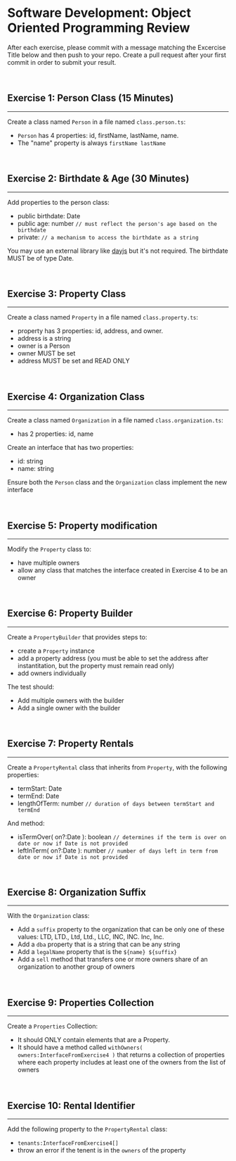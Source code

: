 # Software Development: Object Oriented Programming Review

After each exercise, please commit with a message matching the Excercise Title below and then push to your repo. Create a pull request after your first commit in order to submit your result.

<br/>

## Exercise 1: Person Class (15 Minutes)
---

Create a class named `Person` in a file named `class.person.ts`:
- `Person` has 4 properties: id, firstName, lastName, name.
- The "name" property is always `firstName lastName`

<br/>

## Exercise 2: Birthdate & Age (30 Minutes)
---
Add properties to the person class:

- public birthdate: Date
- public age: number `// must reflect the person's age based on the birthdate`
- private: `// a mechanism to access the birthdate as a string`

You may use an external library like [dayjs](https://day.js.org/docs/en/installation/installation) but it's not required. The birthdate MUST be of type Date.

<br/>

## Exercise 3: Property Class
---

Create a class named `Property` in a file named `class.property.ts`:

- property has 3 properties: id, address, and owner.
- address is a string
- owner is a Person
- owner MUST be set
- address MUST be set and READ ONLY

<br/>

## Exercise 4: Organization Class
---

Create a class named `Organization` in a file named `class.organization.ts`:

- has 2 properties: id, name

Create an interface that has two properties:

- id: string
- name: string

Ensure both the `Person` class and the `Organization` class implement the new interface

<br/>

## Exercise 5: Property modification
---

Modify the `Property` class to:
- have multiple owners
- allow any class that matches the interface created in Exercise 4 to be an owner

<br/>

## Exercise 6: Property Builder
---

Create a `PropertyBuilder` that provides steps to:
- create a `Property` instance
- add a property address (you must be able to set the address after instantitation, but the property must remain read only)
- add owners individually

The test should:
- Add multiple owners with the builder
- Add a single owner with the builder

<br/>

## Exercise 7: Property Rentals
---

Create a `PropertyRental` class that inherits from `Property`, with the following properties:
- termStart: Date
- termEnd: Date
- lengthOfTerm: number `// duration of days between termStart and termEnd`

And method:
- isTermOver( on?:Date ): boolean `// determines if the term is over on date or now if Date is not provided`
- leftInTerm( on?:Date ): number `// number of days left in term from date or now if Date is not provided`

<br/>

## Exercise 8: Organization Suffix
---

With the `Organization` class:

- Add a `suffix` property to the organization that can be only one of these values:
  LTD, LTD., Ltd, Ltd., LLC, INC, INC. Inc, Inc.
- Add a `dba` property that is a string that can be any string
- Add a `legalName` property that is the `${name} ${suffix}`
- Add a `sell` method that transfers one or more owners share of an organization to another group of owners

<br/>

## Exercise 9: Properties Collection
---

Create a `Properties` Collection: 
- It should ONLY contain elements that are a Property.
- It should have a method called `withOwners( owners:InterfaceFromExercise4 )` that returns a collection of properties where each property includes at least one of the owners from the list of owners

<br/>

## Exercise 10: Rental Identifier
---

Add the following property to the `PropertyRental` class:
- `tenants:InterfaceFromExercise4[]`
- throw an error if the tenent is in the `owners` of the property